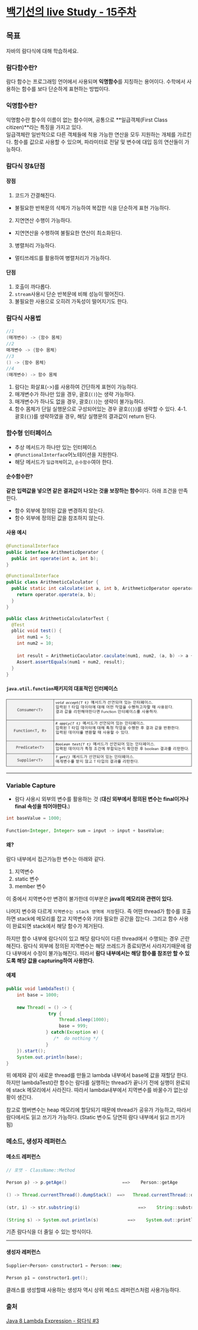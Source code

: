# [백기선의 live Study - 15주차](https://github.com/whiteship/live-study/issues/15)

## 목표

자바의 람다식에 대해 학습하세요.

### 람다함수란?

람다 함수는 프로그래밍 언어에서 사용되며 **익명함수**를 지칭하는 용어이다. 수학에서 사용하는 함수를 보다 단순하게 표현하는 방법이다.

### 익명함수란?

익명함수란 함수의 이름이 없는 함수이며, 공통으로 **일급객체(First Class citizen)**라는 특징을 가지고 있다.  
일급객체란 일반적으로 다른 객체들에 적용 가능한 연산을 모두 지원하는 개체를 가르킨다. 함수를 값으로 사용할 수 있으며, 파라미터로 전달 및 변수에 대입 등의 연산들이 가능하다.

### 람다식 장&단점

#### 장점

1. 코드가 간결해진다.  
  - 불필요한 반복문의 삭제가 가능하여 복잡한 식을 단순하게 표현 가능하다.
2. 지연연산 수행이 가능하다.  
  - 지연연산을 수행하여 불필요한 연산이 최소화된다.
3. 병렬처리 가능하다.
  - 멀티쓰레드를 활용하여 병렬처리가 가능하다.

#### 단점

1. 호출이 까다롭다.
2. `stream`사용시 단순 반복문에 비해 성능이 떨어진다.
3. 불필요한 사용으로 오히려 가독성이 떨어지기도 한다.

### 람다식 사용법

```java
//1
(매개변수) -> {함수 몸체}
//2
매개변수 -> {함수 몸체}
//3
() -> {함수 몸체}
//4
(매개변수) -> 함수 몸체
```

1. 람다는 화살표(->)를 사용하여 간단하게 표현이 가능하다.
2. 매개변수가 하나만 있을 경우, 괄호(`()`)는 생략 가능하다.
3. 매개변수가 하나도 없을 경우, 괄호(`()`)는 생략이 불가능하다.
4. 함수 몸체가 단일 실행문으로 구성되어있는 경우 괄호(`{}`)를 생략할 수 있다.
  4-1. 괄호(`{}`)를 생략하였을 경우, 해당 실행문의 결과값이 return 된다.


### 함수형 인터페이스

- 추상 메서드가 하나만 있는 인터페이스
- `@FunctionalInterface`어노테이션을 지원한다.
- 해당 메서드가 `일급객체`이고, `순수함수`여야 한다.

#### 순수함수란?

**같은 입력값을 넣으면 같은 결과값이 나오는 것을 보장하는 함수**이다.
아래 조건을 만족한다.

- 함수 외부에 정의된 값을 변경하지 않는다.
- 함수 외부에 정의된 값을 참조하지 않는다.

#### 사용 예시

```java
@FunctionalInterface
public interface ArithmeticOperator {
  public int operate(int a, int b);
}
```

```java
@FunctionalInterface
public class ArithmeticCalculator {
  public static int calculate(int a, int b, ArithmeticOperator operator) {
    return operator.operate(a, b);
  }
}
```

```java
public class ArithmeticCalculatorTest {
  @Test
  pblic void test() {
    int num1 = 5;
    int num2 = 10;

    int result = ArithmeticCaculator.caculate(num1, num2, (a, b) -> a + b);
    Assert.assertEquals(num1 + num2, result);
  }
}
```

#### `java.util.function`패키지의 대표적인 인터페이스

![functional Interface](images/2021-03-06-02-02-47.png)

---

### Variable Capture

- 람다 사용시 외부의 변수를 활용하는 것
  (**대신 외부에서 정의된 변수는 final이거나 final 속성을 띄어야한다.**)

```java
int baseValue = 1000;

Function<Integer, Integer> sum = input -> input + baseValue;
```

#### 왜?

람다 내부에서 접근가능한 변수는 아래와 같다.

1. 지역변수
2. static 변수
3. member 변수

이 중에서 지역변수만 변경이 불가한데 이부분은 **java의 메모리와 관련이 있다.**

나머지 변수와 다르게 `지역변수는 stack 영역에 저장`된다. 즉 어떤 thread가 함수를 호출하면 stack에 메모리를 잡고 지역변수와 기타 필요한 공간을 잡는다. 그리고 함수 사용이 완료되면 stack에서 해당 함수가 제거된다.

하지만 함수 내부에 람다식이 있고 해당 람다식이 다른 thread에서 수행되는 경우 곤란해진다. 람다식 외부에 정의된 지역변수는 해당 쓰레드가 종료되면서 사라지기때문에 람다 내부에서 수정이 불가능해진다. 따라서 **람다 내부에서는 해당 함수를 참조만 할 수 있도록 해당 값을 capturing하여 사용한다.**

#### 예제

```java
public void lambdaTest() {
    int base = 1000;

    new Thread( = () -> {
                try {
                    Thread.sleep(1000);
                    base = 999;            
               } catch(Exception e) {
                  /*  do nothing */
               } 
    }).start(); 
   	System.out.println(base);	
}
```

위 예제와 같이 새로운 thread를 만들고 lambda 내부에서 base에 값을 재할당 한다.
하지만 lambdaTest()란 함수는 람다를 실행하는 thread가 끝나기 전에 실행이 완료되에 stack 메모리에서 사라진다.
따라서 lambda내부에서 지역변수를 바꿀수가 없는상황이 생긴다.

참고로 멤버변수는 heap 메모리에 할당되기 때문에 thread가 공유가 가능하고, 따라서 람다에서도 읽고 쓰기가 가능하다. (Static 변수도 당연히 람다 내부에서 읽고 쓰기가 됨)

### 메소드, 생성자 레퍼런스

#### 메소드 레퍼런스

```java
// 포맷 - ClassName::Method

Person p) -> p.getAge()                     ==>    Person::getAge

() -> Thread.currentThread().dumpStack()  ==>   Thread.currentThread::dumpStack

(str, i) -> str.substring(i)                      ==>    String::substring

(String s) -> System.out.println(s)           ==>    System.out::println
```

기존 람다식을 더 줄일 수 있는 방식이다.

---

#### 생성자 레퍼런스

```java
Supplier<Person> constructor1 = Person::new;

Person p1 = constructor1.get();
```

클래스를 생성할떄 사용하는 생성자 역시 상위 메소드 레퍼런스처럼 사용가능하다.

### 출처

[Java 8 Lambda Expression - 람다식 #3](https://tourspace.tistory.com/6)